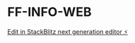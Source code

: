 # FF-INFO-WEB

[Edit in StackBlitz next generation editor ⚡️](https://stackblitz.com/~/github.com/HIMUMALS/FF-INFO-WEB)